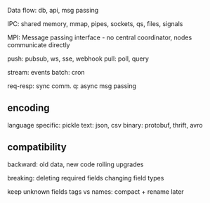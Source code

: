 ---
---
Data flow: db, api, msg passing

IPC: shared memory, mmap, pipes, sockets, qs, files, signals

MPI: Message passing interface - no central coordinator, nodes communicate directly

push: pubsub, ws, sse, webhook 
pull: poll, query 

stream: events
batch: cron

req-resp: sync comm.
q: async msg passing


## encoding 
language specific: pickle
text: json, csv
binary: protobuf, thrift, avro

## compatibility
backward: old data, new code
rolling upgrades

breaking:
deleting required fields
changing field types

keep unknown fields
tags vs names: compact + rename later
